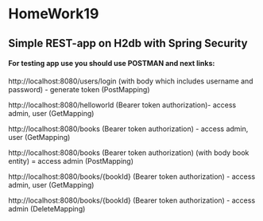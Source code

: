 # HomeWork19
## Simple REST-app on H2db with Spring Security

#### For testing app use you should use POSTMAN and next links:
http://localhost:8080/users/login (with body which includes username and password)  -  generate token (PostMapping)

http://localhost:8080/helloworld (Bearer token authorization)- access admin, user (GetMapping)

http://localhost:8080/books (Bearer token authorization) - access admin, user (GetMapping)

http://localhost:8080/books (Bearer token authorization) (with body book entity) = access admin (PostMapping)

http://localhost:8080/books/{bookId} (Bearer token authorization) - access admin, user (GetMapping)

http://localhost:8080/books/{bookId} (Bearer token authorization) - access admin  (DeleteMapping)


